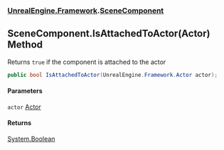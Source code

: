 ### [UnrealEngine.Framework](UnrealEngine_Framework.md 'UnrealEngine.Framework').[SceneComponent](SceneComponent.md 'UnrealEngine.Framework.SceneComponent')
## SceneComponent.IsAttachedToActor(Actor) Method
Returns `true` if the component is attached to the actor  
```csharp
public bool IsAttachedToActor(UnrealEngine.Framework.Actor actor);
```
#### Parameters
<a name='UnrealEngine_Framework_SceneComponent_IsAttachedToActor(UnrealEngine_Framework_Actor)_actor'></a>
`actor` [Actor](Actor.md 'UnrealEngine.Framework.Actor')  
  
#### Returns
[System.Boolean](https://docs.microsoft.com/en-us/dotnet/api/System.Boolean 'System.Boolean')  
